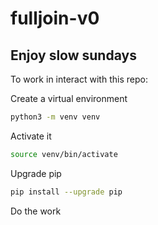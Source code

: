# fulljoin-v0
## Enjoy slow sundays

To work in interact with this repo:

Create a virtual environment

```bash
python3 -m venv venv
```

Activate it

```bash
source venv/bin/activate
```

Upgrade pip

```bash
pip install --upgrade pip
```

Do the work
